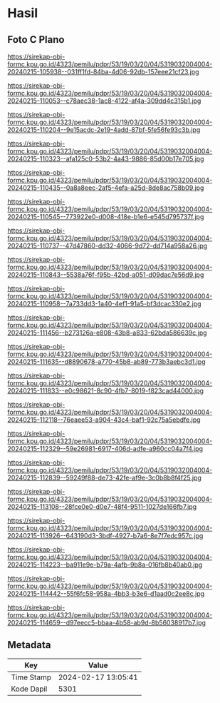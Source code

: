 # Hasil

## Foto C Plano

https://sirekap-obj-formc.kpu.go.id/4323/pemilu/pdpr/53/19/03/20/04/5319032004004-20240215-105938--031ff1fd-84ba-4d06-92db-157eee21cf23.jpg

https://sirekap-obj-formc.kpu.go.id/4323/pemilu/pdpr/53/19/03/20/04/5319032004004-20240215-110053--c78aec38-1ac8-4122-af4a-309dd4c315b1.jpg

https://sirekap-obj-formc.kpu.go.id/4323/pemilu/pdpr/53/19/03/20/04/5319032004004-20240215-110204--9e15acdc-2e19-4add-87bf-5fe56fe93c3b.jpg

https://sirekap-obj-formc.kpu.go.id/4323/pemilu/pdpr/53/19/03/20/04/5319032004004-20240215-110323--afa125c0-53b2-4a43-9886-85d00b17e705.jpg

https://sirekap-obj-formc.kpu.go.id/4323/pemilu/pdpr/53/19/03/20/04/5319032004004-20240215-110435--0a8a8eec-2af5-4efa-a25d-8de8ac758b09.jpg

https://sirekap-obj-formc.kpu.go.id/4323/pemilu/pdpr/53/19/03/20/04/5319032004004-20240215-110545--773922e0-d008-418e-b1e6-e545d795737f.jpg

https://sirekap-obj-formc.kpu.go.id/4323/pemilu/pdpr/53/19/03/20/04/5319032004004-20240215-110737--47d47860-dd32-4066-9d72-dd714a958a26.jpg

https://sirekap-obj-formc.kpu.go.id/4323/pemilu/pdpr/53/19/03/20/04/5319032004004-20240215-110843--5538a76f-f95b-42bd-a051-d09dac7e56d9.jpg

https://sirekap-obj-formc.kpu.go.id/4323/pemilu/pdpr/53/19/03/20/04/5319032004004-20240215-110958--7a733dd3-1a40-4ef1-91a5-bf3dcac330e2.jpg

https://sirekap-obj-formc.kpu.go.id/4323/pemilu/pdpr/53/19/03/20/04/5319032004004-20240215-111456--b273126a-e808-43b8-a833-62bda586639c.jpg

https://sirekap-obj-formc.kpu.go.id/4323/pemilu/pdpr/53/19/03/20/04/5319032004004-20240215-111635--d8890678-a770-45b8-ab89-773b3aebc3d1.jpg

https://sirekap-obj-formc.kpu.go.id/4323/pemilu/pdpr/53/19/03/20/04/5319032004004-20240215-111833--e0c98621-8c90-4fb7-8019-f823cad44000.jpg

https://sirekap-obj-formc.kpu.go.id/4323/pemilu/pdpr/53/19/03/20/04/5319032004004-20240215-112118--76eaee53-a904-43c4-baf1-92c75a5ebdfe.jpg

https://sirekap-obj-formc.kpu.go.id/4323/pemilu/pdpr/53/19/03/20/04/5319032004004-20240215-112329--59e26981-6917-406d-adfe-a960cc04a7f4.jpg

https://sirekap-obj-formc.kpu.go.id/4323/pemilu/pdpr/53/19/03/20/04/5319032004004-20240215-112839--59249f88-de73-42fe-af9e-3c0b8b8f4f25.jpg

https://sirekap-obj-formc.kpu.go.id/4323/pemilu/pdpr/53/19/03/20/04/5319032004004-20240215-113108--28fce0e0-d0e7-48f4-9511-1027de166fb7.jpg

https://sirekap-obj-formc.kpu.go.id/4323/pemilu/pdpr/53/19/03/20/04/5319032004004-20240215-113926--643190d3-3bdf-4927-b7a6-8e7f7edc957c.jpg

https://sirekap-obj-formc.kpu.go.id/4323/pemilu/pdpr/53/19/03/20/04/5319032004004-20240215-114223--ba911e9e-b79a-4afb-9b8a-016fb8b40ab0.jpg

https://sirekap-obj-formc.kpu.go.id/4323/pemilu/pdpr/53/19/03/20/04/5319032004004-20240215-114442--55f6fc58-958a-4bb3-b3e6-d1aad0c2ee8c.jpg

https://sirekap-obj-formc.kpu.go.id/4323/pemilu/pdpr/53/19/03/20/04/5319032004004-20240215-114659--d97eecc5-bbaa-4b58-ab9d-8b56038917b7.jpg


## Metadata

| Key        | Value               |
| ---------- | ------------------- |
| Time Stamp | 2024-02-17 13:05:41 |
| Kode Dapil | 5301                |



